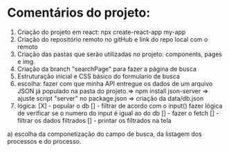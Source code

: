 # Comentários do projeto:

1. Criação do projeto em react: npx create-react-app my-app
2. Criação do repositório remoto no gitHub e link do repo local com o remoto
3. Criação das pastas que serão utilizadas no projeto: components, pages e img.
4. Criação da branch "searchPage" para fazer a página de busca
5. Estruturação inicial e CSS básico do formulario de busca
6. escolha: fazer com que minha API entregue os dados de um arquivo JSON já populado na pasta do projeto.=> npm install json-server => ajuste script "server" no package.json => criação da data/db.json
7. lógica: 
[X] - popular o db
[] - filtrar de acordo com o input() fazer lógica de verificar se o numero do input é igual ao do db
[] - fazer o fetch
[] - filtrar os dados filtrados
[] - printar os filtrados na tela

a) escolha da componetização do campo de busca, da listagem dos processos e do processo.


